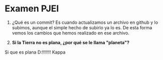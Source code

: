 ﻿# Examen PJEI

1. ¿Qué es un commit?
Es cuando actualizamos un archivo en github y lo subimos, aunque el simple hecho de subirlo ya lo es. De esta forma vemos
los cambios que hemos realizado en ese archivo.



2. **Si la Tierra no es plana, ¿por qué se le llama "planeta"?**

Si que es plana D:!!!!!!! Kappa